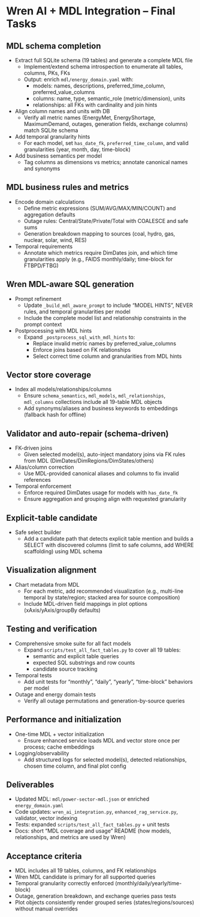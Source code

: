 # Wren AI + MDL Integration – Final Tasks

## MDL schema completion
- Extract full SQLite schema (19 tables) and generate a complete MDL file
  - Implement/extend schema introspection to enumerate all tables, columns, PKs, FKs
  - Output: enrich `mdl/energy_domain.yaml` with:
    - models: names, descriptions, preferred_time_column, preferred_value_columns
    - columns: name, type, semantic_role (metric/dimension), units
    - relationships: all FKs with cardinality and join hints
- Align column names and units with DB
  - Verify all metric names (EnergyMet, EnergyShortage, MaximumDemand, outages, generation fields, exchange columns) match SQLite schema
- Add temporal granularity hints
  - For each model, set `has_date_fk`, `preferred_time_column`, and valid granularities (year, month, day, time-block)
- Add business semantics per model
  - Tag columns as dimensions vs metrics; annotate canonical names and synonyms

## MDL business rules and metrics
- Encode domain calculations
  - Define metric expressions (SUM/AVG/MAX/MIN/COUNT) and aggregation defaults
  - Outage rules: Central/State/Private/Total with COALESCE and safe sums
  - Generation breakdown mapping to sources (coal, hydro, gas, nuclear, solar, wind, RES)
- Temporal requirements
  - Annotate which metrics require DimDates join, and which time granularities apply (e.g., FAIDS monthly/daily; time-block for FTBPD/FTBG)

## Wren MDL-aware SQL generation
- Prompt refinement
  - Update `_build_mdl_aware_prompt` to include “MODEL HINTS”, NEVER rules, and temporal granularities per model
  - Include the complete model list and relationship constraints in the prompt context
- Postprocessing with MDL hints
  - Expand `_postprocess_sql_with_mdl_hints` to:
    - Replace invalid metric names by preferred_value_columns
    - Enforce joins based on FK relationships
    - Select correct time column and granularities from MDL hints

## Vector store coverage
- Index all models/relationships/columns
  - Ensure `schema_semantics`, `mdl_models`, `mdl_relationships`, `mdl_columns` collections include all 19-table MDL objects
  - Add synonyms/aliases and business keywords to embeddings (fallback hash for offline)

## Validator and auto-repair (schema-driven)
- FK-driven joins
  - Given selected model(s), auto-inject mandatory joins via FK rules from MDL (DimDates/DimRegions/DimStates/others)
- Alias/column correction
  - Use MDL-provided canonical aliases and columns to fix invalid references
- Temporal enforcement
  - Enforce required DimDates usage for models with `has_date_fk`
  - Ensure aggregation and grouping align with requested granularity

## Explicit-table candidate
- Safe select builder
  - Add a candidate path that detects explicit table mention and builds a SELECT with discovered columns (limit to safe columns, add WHERE scaffolding) using MDL schema

## Visualization alignment
- Chart metadata from MDL
  - For each metric, add recommended visualization (e.g., multi-line temporal by state/region; stacked area for source composition)
  - Include MDL-driven field mappings in plot options (xAxis/yAxis/groupBy defaults)

## Testing and verification
- Comprehensive smoke suite for all fact models
  - Expand `scripts/test_all_fact_tables.py` to cover all 19 tables:
    - semantic and explicit table queries
    - expected SQL substrings and row counts
    - candidate source tracking
- Temporal tests
  - Add unit tests for “monthly”, “daily”, “yearly”, “time-block” behaviors per model
- Outage and energy domain tests
  - Verify all outage permutations and generation-by-source queries

## Performance and initialization
- One-time MDL + vector initialization
  - Ensure enhanced service loads MDL and vector store once per process; cache embeddings
- Logging/observability
  - Add structured logs for selected model(s), detected relationships, chosen time column, and final plot config

## Deliverables
- Updated MDL: `mdl/power-sector-mdl.json` or enriched `energy_domain.yaml`
- Code updates: `wren_ai_integration.py`, `enhanced_rag_service.py`, validator, vector indexing
- Tests: expanded `scripts/test_all_fact_tables.py` + unit tests
- Docs: short “MDL coverage and usage” README (how models, relationships, and metrics are used by Wren)

## Acceptance criteria
- MDL includes all 19 tables, columns, and FK relationships
- Wren MDL candidate is primary for all supported queries
- Temporal granularity correctly enforced (monthly/daily/yearly/time-block)
- Outage, generation breakdown, and exchange queries pass tests
- Plot objects consistently render grouped series (states/regions/sources) without manual overrides


